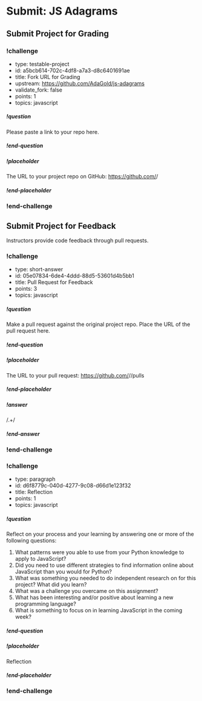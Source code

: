 # Submit: JS Adagrams

## Submit Project for Grading

### !challenge
* type: testable-project
* id: a5bcb614-702c-4df8-a7a3-d8c6401691ae
* title: Fork URL for Grading
* upstream: https://github.com/AdaGold/js-adagrams
* validate_fork: false
* points: 1
* topics: javascript

##### !question

Please paste a link to your repo here.

##### !end-question

##### !placeholder

The URL to your project repo on GitHub: https://github.com/<your-username>/<project-name>

##### !end-placeholder
### !end-challenge
<!-- ======================= END CHALLENGE ======================= -->

## Submit Project for Feedback

Instructors provide code feedback through pull requests.

<!-- >>>>>>>>>>>>>>>>>>>>>> BEGIN CHALLENGE >>>>>>>>>>>>>>>>>>>>>> -->

### !challenge

* type: short-answer
* id: 05e07834-6de4-4ddd-88d5-53601d4b5bb1
* title: Pull Request for Feedback
* points: 3
* topics: javascript

##### !question

Make a pull request against the original project repo. Place the URL of the pull request here.

##### !end-question

##### !placeholder

The URL to your pull request: https://github.com/<some-ada-repo>/<project-name>/pulls

##### !end-placeholder

##### !answer

/.+/

##### !end-answer
### !end-challenge

<!-- ======================= END CHALLENGE ======================= -->

<!-- >>>>>>>>>>>>>>>>>>>>>> BEGIN CHALLENGE >>>>>>>>>>>>>>>>>>>>>> -->

### !challenge

* type: paragraph
* id: d6f8779c-040d-4277-9c08-d66d1e123f32
* title: Reflection
* points: 1
* topics: javascript

##### !question

Reflect on your process and your learning by answering one or more of the following questions:
1. What patterns were you able to use from your Python knowledge to apply to JavaScript?
1. Did you need to use different strategies to find information online about JavaScript than you would for Python?
1. What was something you needed to do independent research on for this project? What did you learn?
1. What was a challenge you overcame on this assignment?
1. What has been interesting and/or positive about learning a new programming language?
1. What is something to focus on in learning JavaScript in the coming week?

##### !end-question

##### !placeholder

Reflection

##### !end-placeholder

### !end-challenge

<!-- ======================= END CHALLENGE ======================= -->

